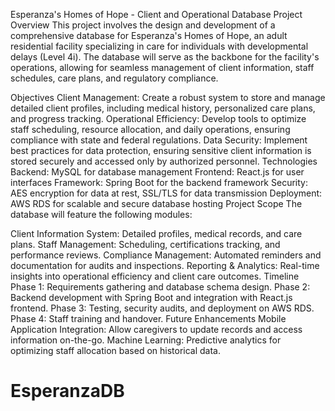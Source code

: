 Esperanza's Homes of Hope - Client and Operational Database
Project Overview
This project involves the design and development of a comprehensive database for Esperanza's Homes of Hope, an adult residential facility specializing in care for individuals with developmental delays (Level 4i). The database will serve as the backbone for the facility's operations, allowing for seamless management of client information, staff schedules, care plans, and regulatory compliance.

Objectives
Client Management: Create a robust system to store and manage detailed client profiles, including medical history, personalized care plans, and progress tracking.
Operational Efficiency: Develop tools to optimize staff scheduling, resource allocation, and daily operations, ensuring compliance with state and federal regulations.
Data Security: Implement best practices for data protection, ensuring sensitive client information is stored securely and accessed only by authorized personnel.
Technologies
Backend: MySQL for database management
Frontend: React.js for user interfaces
Framework: Spring Boot for the backend framework
Security: AES encryption for data at rest, SSL/TLS for data transmission
Deployment: AWS RDS for scalable and secure database hosting
Project Scope
The database will feature the following modules:

Client Information System: Detailed profiles, medical records, and care plans.
Staff Management: Scheduling, certifications tracking, and performance reviews.
Compliance Management: Automated reminders and documentation for audits and inspections.
Reporting & Analytics: Real-time insights into operational efficiency and client care outcomes.
Timeline
Phase 1: Requirements gathering and database schema design.
Phase 2: Backend development with Spring Boot and integration with React.js frontend.
Phase 3: Testing, security audits, and deployment on AWS RDS.
Phase 4: Staff training and handover.
Future Enhancements
Mobile Application Integration: Allow caregivers to update records and access information on-the-go.
Machine Learning: Predictive analytics for optimizing staff allocation based on historical data.
# EsperanzaDB
